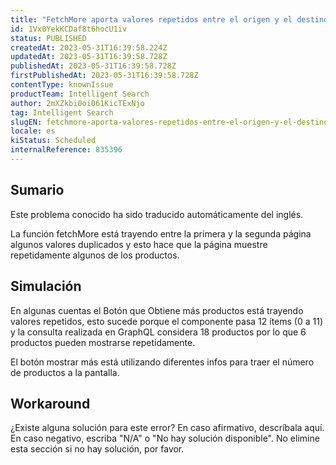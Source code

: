 ```yaml
---
title: "FetchMore aporta valores repetidos entre el origen y el destino"
id: 1Vx0YekKCDaf8t6hocU1iv
status: PUBLISHED
createdAt: 2023-05-31T16:39:58.224Z
updatedAt: 2023-05-31T16:39:58.728Z
publishedAt: 2023-05-31T16:39:58.728Z
firstPublishedAt: 2023-05-31T16:39:58.728Z
contentType: knownIssue
productTeam: Intelligent Search
author: 2mXZkbi0oi061KicTExNjo
tag: Intelligent Search
slugEN: fetchmore-aporta-valores-repetidos-entre-el-origen-y-el-destino
locale: es
kiStatus: Scheduled
internalReference: 835396
---
```


## Sumario

<div class="alert alert-info">
  <p>Este problema conocido ha sido traducido automáticamente del inglés.</p>
</div>


La función fetchMore está trayendo entre la primera y la segunda página algunos valores duplicados y esto hace que la página muestre repetidamente algunos de los productos.


##

## Simulación



En algunas cuentas el Botón que Obtiene más productos está trayendo valores repetidos, esto sucede porque el componente pasa 12 ítems (0 a 11) y la consulta realizada en GraphQL considera 18 productos por lo que 6 productos pueden mostrarse repetidamente.

El botón mostrar más está utilizando diferentes infos para traer el número de productos a la pantalla.



## Workaround


¿Existe alguna solución para este error? En caso afirmativo, descríbala aquí. En caso negativo, escriba "N/A" o "No hay solución disponible". No elimine esta sección si no hay solución, por favor.





